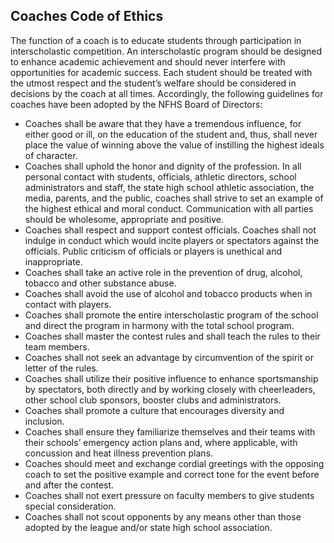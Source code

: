 <!-- Section: Coaches Code of Ethics -->
## Coaches Code of Ethics

The function of a coach is to educate students through participation in interscholastic competition. An interscholastic program should be designed to enhance academic achievement and should never interfere with opportunities for academic success. Each student should be treated with the utmost respect and the student’s welfare should be considered in decisions by the coach at all times. Accordingly, the following guidelines for coaches have been adopted by the NFHS Board of Directors:

- Coaches shall be aware that they have a tremendous influence, for either good or ill, on the education of the student and, thus, shall never place the value of winning above the value of instilling the highest ideals of character.
- Coaches shall uphold the honor and dignity of the profession. In all personal contact with students, officials, athletic directors, school administrators and staff, the state high school athletic association, the media, parents, and the public, coaches shall strive to set an example of the highest ethical and moral conduct. Communication with all parties should be wholesome, appropriate and positive.
- Coaches shall respect and support contest officials. Coaches shall not indulge in conduct which would incite players or spectators against the officials. Public criticism of officials or players is unethical and inappropriate.
- Coaches shall take an active role in the prevention of drug, alcohol, tobacco and other substance abuse.
- Coaches shall avoid the use of alcohol and tobacco products when in contact with players.
- Coaches shall promote the entire interscholastic program of the school and direct the program in harmony with the total school program.
- Coaches shall master the contest rules and shall teach the rules to their team members.
- Coaches shall not seek an advantage by circumvention of the spirit or letter of the rules.
- Coaches shall utilize their positive influence to enhance sportsmanship by spectators, both directly and by working closely with cheerleaders, other school club sponsors, booster clubs and administrators.
- Coaches shall promote a culture that encourages diversity and inclusion.
- Coaches shall ensure they familiarize themselves and their teams with their schools’ emergency action plans and, where applicable, with concussion and heat illness prevention plans.
- Coaches should meet and exchange cordial greetings with the opposing coach to set the positive example and correct tone for the event before and after the contest.
- Coaches shall not exert pressure on faculty members to give students special consideration.
- Coaches shall not scout opponents by any means other than those adopted by the league and/or state high school association.